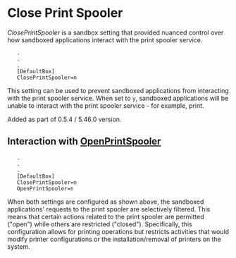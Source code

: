# Close Print Spooler

_ClosePrintSpooler_ is a sandbox setting that provided nuanced control over how sandboxed applications interact with the print spooler service.

```
   .
   .
   .
   [DefaultBox]
   ClosePrintSpooler=n
```

This setting can be used to prevent sandboxed applications from interacting with the print spooler service. When set to `y`, sandboxed applications will be unable to interact with the print spooler service - for example, print.

Added as part of 0.5.4 / 5.46.0 version.

## Interaction with [OpenPrintSpooler](OpenPrintSpooler.md)

```
   .
   .
   .
   [DefaultBox]
   ClosePrintSpooler=n
   OpenPrintSpooler=n
```

When both settings are configured as shown above, the sandboxed applications' requests to the print spooler are selectively filtered. This means that certain actions related to the print spooler are permitted ("open") while others are restricted ("closed"). Specifically, this configuration allows for printing operations but restricts activities that would modify printer configurations or the installation/removal of printers on the system.

